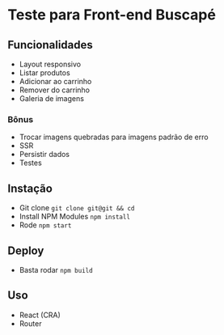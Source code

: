 # Teste para Front-end Buscapé

## Funcionalidades
* Layout responsivo
* Listar produtos
* Adicionar ao carrinho
* Remover do carrinho
* Galeria de imagens

### Bônus
* Trocar imagens quebradas para imagens padrão de erro
* SSR
* Persistir dados
* Testes

## Instação
* Git clone `git clone git@git && cd`
* Install NPM Modules `npm install`
* Rode `npm start`

## Deploy
* Basta rodar `npm build`

## Uso
* React (CRA)
* Router
